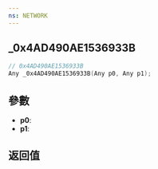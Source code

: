 ```yaml
---
ns: NETWORK
---
```

## _0x4AD490AE1536933B

```c
// 0x4AD490AE1536933B
Any _0x4AD490AE1536933B(Any p0, Any p1);
```


## 參數
* **p0**: 
* **p1**: 

## 返回值
